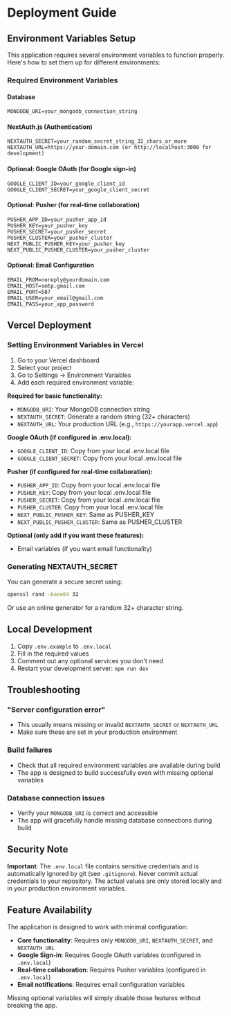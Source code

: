 # Deployment Guide

## Environment Variables Setup

This application requires several environment variables to function properly. Here's how to set them up for different environments:

### Required Environment Variables

#### Database
```
MONGODB_URI=your_mongodb_connection_string
```

#### NextAuth.js (Authentication)
```
NEXTAUTH_SECRET=your_random_secret_string_32_chars_or_more
NEXTAUTH_URL=https://your-domain.com (or http://localhost:3000 for development)
```

#### Optional: Google OAuth (for Google sign-in)
```
GOOGLE_CLIENT_ID=your_google_client_id
GOOGLE_CLIENT_SECRET=your_google_client_secret
```

#### Optional: Pusher (for real-time collaboration)
```
PUSHER_APP_ID=your_pusher_app_id
PUSHER_KEY=your_pusher_key
PUSHER_SECRET=your_pusher_secret
PUSHER_CLUSTER=your_pusher_cluster
NEXT_PUBLIC_PUSHER_KEY=your_pusher_key
NEXT_PUBLIC_PUSHER_CLUSTER=your_pusher_cluster
```

#### Optional: Email Configuration
```
EMAIL_FROM=noreply@yourdomain.com
EMAIL_HOST=smtp.gmail.com
EMAIL_PORT=587
EMAIL_USER=your_email@gmail.com
EMAIL_PASS=your_app_password
```

## Vercel Deployment

### Setting Environment Variables in Vercel

1. Go to your Vercel dashboard
2. Select your project
3. Go to Settings → Environment Variables
4. Add each required environment variable:

**Required for basic functionality:**
- `MONGODB_URI`: Your MongoDB connection string
- `NEXTAUTH_SECRET`: Generate a random string (32+ characters)
- `NEXTAUTH_URL`: Your production URL (e.g., `https://yourapp.vercel.app`)

**Google OAuth (if configured in .env.local):**
- `GOOGLE_CLIENT_ID`: Copy from your local .env.local file
- `GOOGLE_CLIENT_SECRET`: Copy from your local .env.local file

**Pusher (if configured for real-time collaboration):**
- `PUSHER_APP_ID`: Copy from your local .env.local file
- `PUSHER_KEY`: Copy from your local .env.local file
- `PUSHER_SECRET`: Copy from your local .env.local file
- `PUSHER_CLUSTER`: Copy from your local .env.local file
- `NEXT_PUBLIC_PUSHER_KEY`: Same as PUSHER_KEY
- `NEXT_PUBLIC_PUSHER_CLUSTER`: Same as PUSHER_CLUSTER

**Optional (only add if you want these features):**
- Email variables (if you want email functionality)

### Generating NEXTAUTH_SECRET

You can generate a secure secret using:
```bash
openssl rand -base64 32
```

Or use an online generator for a random 32+ character string.

## Local Development

1. Copy `.env.example` to `.env.local`
2. Fill in the required values
3. Comment out any optional services you don't need
4. Restart your development server: `npm run dev`

## Troubleshooting

### "Server configuration error"
- This usually means missing or invalid `NEXTAUTH_SECRET` or `NEXTAUTH_URL`
- Make sure these are set in your production environment

### Build failures
- Check that all required environment variables are available during build
- The app is designed to build successfully even with missing optional variables

### Database connection issues
- Verify your `MONGODB_URI` is correct and accessible
- The app will gracefully handle missing database connections during build

## Security Note

**Important**: The `.env.local` file contains sensitive credentials and is automatically ignored by git (see `.gitignore`). Never commit actual credentials to your repository. The actual values are only stored locally and in your production environment variables.

## Feature Availability

The application is designed to work with minimal configuration:

- **Core functionality**: Requires only `MONGODB_URI`, `NEXTAUTH_SECRET`, and `NEXTAUTH_URL`
- **Google Sign-in**: Requires Google OAuth variables (configured in `.env.local`)
- **Real-time collaboration**: Requires Pusher variables (configured in `.env.local`)
- **Email notifications**: Requires email configuration variables

Missing optional variables will simply disable those features without breaking the app.